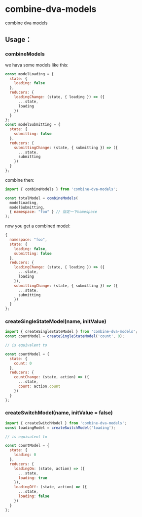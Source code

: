 # combine-dva-models
combine dva models

## Usage：

### combineModels

we hava some models like this:

```javascript
const modelLoading = {
  state: {
    loading: false
  },
  reducers: {
    loadingChange: (state, { loading }) => ({
      ...state,
      loading
    })
  }
};
const modelSubmitting = {
  state: {
    submitting: false
  },
  reducers: {
    submittingChange: (state, { submitting }) => ({
      ...state,
      submitting
    })
  }
};
```

combine then:

```javascript
import { combineModels } from 'combine-dva-models';

const totalModel = combineModels(
  modelLoading,
  modelSubmitting,
  { namespace: "foo" } // 指定一下namespace
);
```

now you get a combined model:

```javascript
{
  namespace: "foo",
  state: {
    loading: false,
    submitting: false
  },
  reducers: {
    loadingChange: (state, { loading }) => ({
      ...state,
      loading
    }),
    submittingChange: (state, { submitting }) => ({
      ...state,
      submitting
    })
  }
};
```

### createSingleStateModel(name, initValue)

```javascript
import { createSingleStateModel } from 'combine-dva-models';
const countModel = createSingleStateModel('count', 0);

// is equivalent to

const countModel = {
  state: {
    count: 0
  },
  reducers: {
    countChange: (state, action) => ({
      ...state,
      count: action.count
    })
  }
};
```

### createSwitchModel(name, initValue = false)

```javascript
import { createSwitchModel } from 'combine-dva-models';
const loadingModel = createSwitchModel('loading');

// is equivalent to

const countModel = {
  state: {
    loading: 0
  },
  reducers: {
    loadingOn: (state, action) => ({
      ...state,
      loading: true
    }),
    loadingOff: (state, action) => ({
      ...state,
      loading: false
    })
  }
};
```
